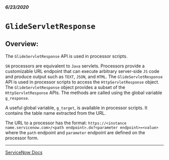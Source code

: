 ##### 6/23/2020
# `GlideServletResponse`
## Overview:
The `GlideServletResponse` API is used in processor scripts.

`SN` processors are equivalent to `Java` servlets.  Processors provide a customizable URL endpoint that can execute arbitrary server-side `JS` code and produce output such as `TEXT`, `JSON`, and `HTML`.  The `GlideServletResponse` API is used in processor scripts to access the `HttpServletResponse` object.  The `GlideServletResponse` object provides a subset of the `HttpServletResponse` APIs. The methods are called using the global variable `g_response`.

A useful global variable, `g_target`, is available in processor scripts. It contains the table name extracted from the URL.

The URL to a processor has the format: `https://<instance name.servicenow.com>/<path endpoint>.do?<parameter endpoint>=<value>` where the `path` endpoint and `parameter` endpoint are defined on the processor form.

---

[ServiceNow Docs](https://developer.servicenow.com/dev.do#!/reference/api/newyork/server/no-namespace/c_GlideServletResponseScopedAPI)
